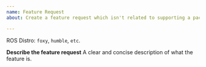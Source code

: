 ```yaml
---
name: Feature Request
about: Create a feature request which isn't related to supporting a package, robot, sensor, or fixing a distro bug

---
```

ROS Distro: `foxy`, `humble`, `etc`.

**Describe the feature request**
A clear and concise description of what the feature is.

